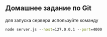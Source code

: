 ## Домашнее задание по Git
для запуска сервера используйте команду
```cmd
node server.js --host=127.0.0.1 --port=4000
```
